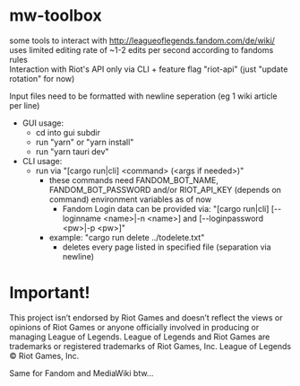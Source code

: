 # mw-toolbox

some tools to interact with http://leagueoflegends.fandom.com/de/wiki/  
uses limited editing rate of ~1-2 edits per second according to fandoms rules  
Interaction with Riot's API only via CLI + feature flag "riot-api" (just "update rotation" for now)  

Input files need to be formatted with newline seperation (eg 1 wiki article per line)  

- GUI usage:
    - cd into gui subdir
    - run "yarn" or "yarn install"
    - run "yarn tauri dev"
- CLI usage:
    - run via "[cargo run|cli] \<command\> (\<args if needed\>)"
        - these commands need FANDOM_BOT_NAME, FANDOM_BOT_PASSWORD and/or RIOT_API_KEY (depends on command) environment variables as of now
            - Fandom Login data can be provided via:
              "[cargo run|cli] [--loginname \<name\>|-n \<name\>] and [--loginpassword \<pw\>|-p \<pw\>]"
        - example: "cargo run delete ../todelete.txt"
            - deletes every page listed in specified file (separation via newline)

# Important!

This project isn’t endorsed by Riot Games and doesn’t reflect the views or opinions of Riot Games or anyone officially involved in producing or managing League of Legends.
League of Legends and Riot Games are trademarks or registered trademarks of Riot Games, Inc. League of Legends © Riot Games, Inc.

Same for Fandom and MediaWiki btw...
